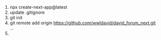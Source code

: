 1. npx create-next-app@latest
2. update .gitignore
3. git init
4. git remote add origin https://github.com/wwldavid/david_forum_next.git
   ...
5.
